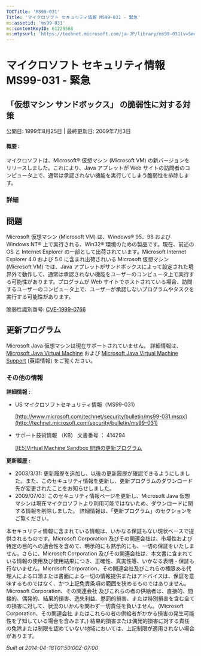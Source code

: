 ```yaml
---
TOCTitle: 'MS99-031'
Title: 'マイクロソフト セキュリティ情報 MS99-031 - 緊急'
ms:assetid: 'ms99-031'
ms:contentKeyID: 61229568
ms:mtpsurl: 'https://technet.microsoft.com/ja-JP/library/ms99-031(v=Security.10)'
---
```


マイクロソフト セキュリティ情報 MS99-031 - 緊急
===============================================

「仮想マシン サンドボックス」 の脆弱性に対する対策
--------------------------------------------------

公開日: 1999年8月25日 | 最終更新日: 2009年7月3日

#### 概要 :

マイクロソフトは、Microsoft® 仮想マシン (Microsoft VM) の新バージョンをリリースしました。これにより、Java アプレットが Web サイトの訪問者のコンピュータ上で、通常は承認されない機能を実行してしまう脆弱性を排除します。

### 詳細

問題
----


Microsoft 仮想マシン (Microsoft VM) は、Windows® 95、98 および Windows NT® 上で実行される、Win32® 環境のための製品です。現在、前述の OS と Internet Explorer の一部として出荷されています。Microsoft Internet Explorer 4.0 および 5.0 に含まれ出荷されいる Microsoft 仮想マシン (Microsoft VM) では、Java アプレットがサンドボックスによって設定された境界外で動作して、通常は承認されない機能をユーザーのコンピュータ上で実行する可能性があります。プログラムが Web サイトでホストされている場合、訪問するユーザーのコンピュータ上で、ユーザーが承認しないプログラムやタスクを実行する可能性があります。

脆弱性識別番号: [CVE-1999-0766](http://www.cve.mitre.org/cgi-bin/cvename.cgi?name=cve-1999-0766)

更新プログラム
--------------


Microsoft Java 仮想マシンは現在サポートされていません。 詳細情報は、[Microsoft Java Virtual Machine](http://support.microsoft.com/gp/lifean12) および [Microsoft Java Virtual Machine Support](http://www.microsoft.com/mscorp/java/default.mspx) (英語情報) をご覧ください。

### その他の情報

**詳細情報** **:**

-   US マイクロソフトセキュリティ情報（MS99-031）

    [http://www.microsoft.com/technet/security/bulletin/ms99-031.mspx](http://technet.microsoft.com/security/bulletin/ms99-031)
-   サポート技術情報 （KB） 文書番号 ： 414294

    [\[IE5\]Virtual Machine Sandbox 問題の更新プログラム](http://support.microsoft.com/kb/414294)

**更新履歴** **:**

-   2003/3/31: 更新履歴を追加し、以後の更新履歴が確認できるようにしました。また、このセキュリティ情報を更新し、更新プログラムのダウンロード先が変更されたことをお知らせしました。
-   2009/07/03: このセキュリティ情報ページを更新し、Microsoft Java 仮想マシンは現在マイクロソフトより利用可能ではないため、ダウンロードに関する情報を削除しました。 詳細情報は、「更新プログラム」のセクションをご覧ください。

本セキュリティ情報に含まれている情報は、いかなる保証もない現状ベースで提供されるものです。Microsoft Corporation 及びその関連会社は、市場性および特定の目的への適合性を含めて、明示的にも黙示的にも、一切の保証をいたしません。さらに、Microsoft Corporation 及びその関連会社は、本文書に含まれている情報の使用及び使用結果につき、正確性、真実性等、いかなる表明・保証も行ないません。Microsoft Corporation、その関連会社及びこれらの権限ある代理人による口頭または書面による一切の情報提供またはアドバイスは、保証を意味するものではなく、かつ上記免責条項の範囲を狭めるものではありません。Microsoft Corporation、その関連会社 及びこれらの者の供給者は、直接的、間接的、偶発的、結果的損害、逸失利益、懲罰的損害、または特別損害を含む全ての損害に対して、状況のいかんを問わず一切責任を負いません。（Microsoft Corporation、その関連会社 またはこれらの者の供給者がかかる損害の発生可能性を了知している場合を含みます。) 結果的損害または偶発的損害に対する責任の免除または制限を認めていない地域においては、上記制限が適用されない場合があります。

*Built at 2014-04-18T01:50:00Z-07:00*
